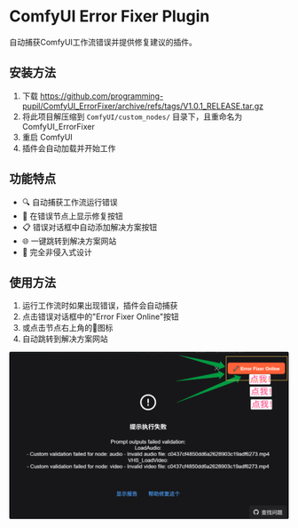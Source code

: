 # ComfyUI Error Fixer Plugin

自动捕获ComfyUI工作流错误并提供修复建议的插件。

## 安装方法
1. 下载 https://github.com/programming-pupil/ComfyUI_ErrorFixer/archive/refs/tags/V1.0.1_RELEASE.tar.gz
1. 将此项目解压缩到 `ComfyUI/custom_nodes/` 目录下，且重命名为 ComfyUI_ErrorFixer
2. 重启 ComfyUI
3. 插件会自动加载并开始工作

## 功能特点

- 🔍 自动捕获工作流运行错误
- 🔧 在错误节点上显示修复按钮
- 📋 错误对话框中自动添加解决方案按钮
- 🌐 一键跳转到解决方案网站
- 🔄 完全非侵入式设计

## 使用方法

1. 运行工作流时如果出现错误，插件会自动捕获
2. 点击错误对话框中的"Error Fixer Online"按钮
3. 或点击节点右上角的🔧图标
4. 自动跳转到解决方案网站
   
![](error_dialog.png)

